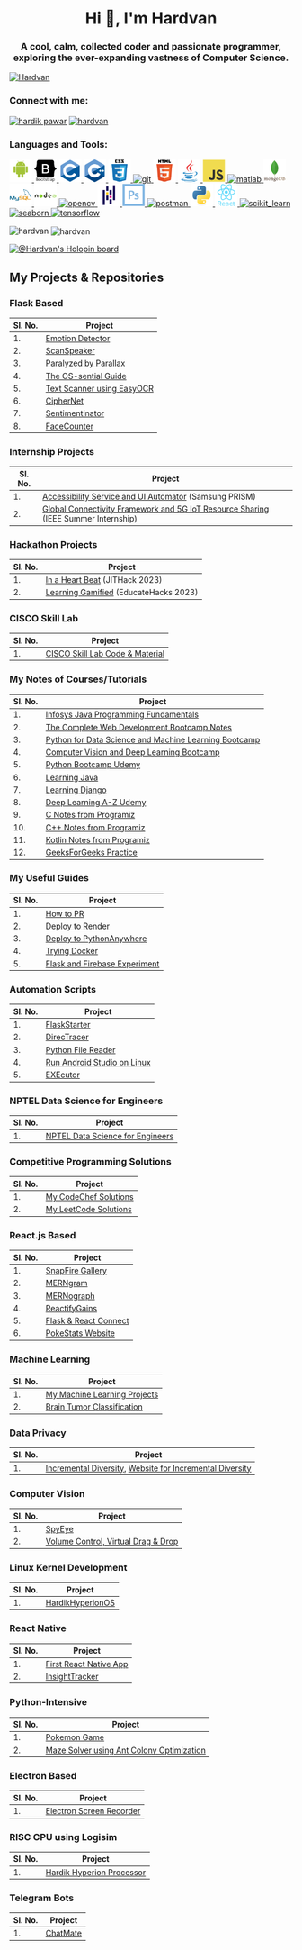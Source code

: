 <h1 align="center">Hi 👋, I'm Hardvan</h1>
<h3 align="center">A cool, calm, collected coder and passionate programmer, exploring the ever-expanding vastness of Computer Science.</h3>

<p align="left"> <a href="https://github.com/ryo-ma/github-profile-trophy"><img src="https://github-profile-trophy.vercel.app/?username=Hardvan&theme=onedark" alt="Hardvan" /></a> </p>

<h3 align="left">Connect with me:</h3>
<p align="left">
<a href="https://www.linkedin.com/in/hardik-pawar-21b47423a/" target="blank"><img align="center" src="https://raw.githubusercontent.com/rahuldkjain/github-profile-readme-generator/master/src/images/icons/Social/linked-in-alt.svg" alt="hardik pawar" height="30" width="40" /></a>
<a href="https://www.hackerrank.com/Hardvan" target="blank"><img align="center" src="https://raw.githubusercontent.com/rahuldkjain/github-profile-readme-generator/master/src/images/icons/Social/hackerrank.svg" alt="hardvan" height="30" width="40" /></a>
</p>

<h3 align="left">Languages and Tools:</h3>
<p align="left"> <a href="https://developer.android.com" target="_blank" rel="noreferrer"> <img src="https://raw.githubusercontent.com/devicons/devicon/master/icons/android/android-original-wordmark.svg" alt="android" width="40" height="40"/> </a> <a href="https://getbootstrap.com" target="_blank" rel="noreferrer"> <img src="https://raw.githubusercontent.com/devicons/devicon/master/icons/bootstrap/bootstrap-plain-wordmark.svg" alt="bootstrap" width="40" height="40"/> </a> <a href="https://www.cprogramming.com/" target="_blank" rel="noreferrer"> <img src="https://raw.githubusercontent.com/devicons/devicon/master/icons/c/c-original.svg" alt="c" width="40" height="40"/> </a> <a href="https://www.w3schools.com/cpp/" target="_blank" rel="noreferrer"> <img src="https://raw.githubusercontent.com/devicons/devicon/master/icons/cplusplus/cplusplus-original.svg" alt="cplusplus" width="40" height="40"/> </a> <a href="https://www.w3schools.com/css/" target="_blank" rel="noreferrer"> <img src="https://raw.githubusercontent.com/devicons/devicon/master/icons/css3/css3-original-wordmark.svg" alt="css3" width="40" height="40"/> </a> <a href="https://git-scm.com/" target="_blank" rel="noreferrer"> <img src="https://www.vectorlogo.zone/logos/git-scm/git-scm-icon.svg" alt="git" width="40" height="40"/> </a> <a href="https://www.w3.org/html/" target="_blank" rel="noreferrer"> <img src="https://raw.githubusercontent.com/devicons/devicon/master/icons/html5/html5-original-wordmark.svg" alt="html5" width="40" height="40"/> </a> <a href="https://www.java.com" target="_blank" rel="noreferrer"> <img src="https://raw.githubusercontent.com/devicons/devicon/master/icons/java/java-original.svg" alt="java" width="40" height="40"/> </a> <a href="https://developer.mozilla.org/en-US/docs/Web/JavaScript" target="_blank" rel="noreferrer"> <img src="https://raw.githubusercontent.com/devicons/devicon/master/icons/javascript/javascript-original.svg" alt="javascript" width="40" height="40"/> </a> <a href="https://www.mathworks.com/" target="_blank" rel="noreferrer"> <img src="https://upload.wikimedia.org/wikipedia/commons/2/21/Matlab_Logo.png" alt="matlab" width="40" height="40"/> </a> <a href="https://www.mongodb.com/" target="_blank" rel="noreferrer"> <img src="https://raw.githubusercontent.com/devicons/devicon/master/icons/mongodb/mongodb-original-wordmark.svg" alt="mongodb" width="40" height="40"/> </a> <a href="https://www.mysql.com/" target="_blank" rel="noreferrer"> <img src="https://raw.githubusercontent.com/devicons/devicon/master/icons/mysql/mysql-original-wordmark.svg" alt="mysql" width="40" height="40"/> </a> <a href="https://nodejs.org" target="_blank" rel="noreferrer"> <img src="https://raw.githubusercontent.com/devicons/devicon/master/icons/nodejs/nodejs-original-wordmark.svg" alt="nodejs" width="40" height="40"/> </a> <a href="https://opencv.org/" target="_blank" rel="noreferrer"> <img src="https://www.vectorlogo.zone/logos/opencv/opencv-icon.svg" alt="opencv" width="40" height="40"/> </a> <a href="https://pandas.pydata.org/" target="_blank" rel="noreferrer"> <img src="https://raw.githubusercontent.com/devicons/devicon/2ae2a900d2f041da66e950e4d48052658d850630/icons/pandas/pandas-original.svg" alt="pandas" width="40" height="40"/> </a> <a href="https://www.photoshop.com/en" target="_blank" rel="noreferrer"> <img src="https://raw.githubusercontent.com/devicons/devicon/master/icons/photoshop/photoshop-line.svg" alt="photoshop" width="40" height="40"/> </a> <a href="https://postman.com" target="_blank" rel="noreferrer"> <img src="https://www.vectorlogo.zone/logos/getpostman/getpostman-icon.svg" alt="postman" width="40" height="40"/> </a> <a href="https://www.python.org" target="_blank" rel="noreferrer"> <img src="https://raw.githubusercontent.com/devicons/devicon/master/icons/python/python-original.svg" alt="python" width="40" height="40"/> </a> <a href="https://reactjs.org/" target="_blank" rel="noreferrer"> <img src="https://raw.githubusercontent.com/devicons/devicon/master/icons/react/react-original-wordmark.svg" alt="react" width="40" height="40"/> </a> <a href="https://scikit-learn.org/" target="_blank" rel="noreferrer"> <img src="https://upload.wikimedia.org/wikipedia/commons/0/05/Scikit_learn_logo_small.svg" alt="scikit_learn" width="40" height="40"/> </a> <a href="https://seaborn.pydata.org/" target="_blank" rel="noreferrer"> <img src="https://seaborn.pydata.org/_images/logo-mark-lightbg.svg" alt="seaborn" width="40" height="40"/> </a> <a href="https://www.tensorflow.org" target="_blank" rel="noreferrer"> <img src="https://www.vectorlogo.zone/logos/tensorflow/tensorflow-icon.svg" alt="tensorflow" width="40" height="40"/> </a> </p>

<p style="margin-top: 15px;"><img align="left" src="https://github-readme-stats.vercel.app/api/top-langs?username=hardvan&show_icons=true&locale=en&layout=compact" alt="hardvan" /></p>
<p style="margin-top: 15px;">&nbsp;<img align="center" src="https://github-readme-stats.vercel.app/api?username=hardvan&show_icons=true&locale=en" alt="hardvan" /></p>

[![@Hardvan's Holopin board](https://holopin.io/api/user/board?user=hardvan)](https://www.holopin.io/@hardvan#)

## My Projects & Repositories

### Flask Based

| Sl. No. | Project                                                                             |
| ------- | ----------------------------------------------------------------------------------- |
| 1.      | [Emotion Detector](https://github.com/Hardvan/EmotionDetector)                      |
| 2.      | [ScanSpeaker](https://github.com/Hardvan/ScanSpeaker)                               |
| 3.      | [Paralyzed by Parallax](https://github.com/Hardvan/Paralyzed-by-Parallax)           |
| 4.      | [The OS-sential Guide](https://github.com/Hardvan/The-OS-sential-Guide)             |
| 5.      | [Text Scanner using EasyOCR](https://github.com/Hardvan/Text-Scanner-using-EasyOCR) |
| 6.      | [CipherNet](https://github.com/Hardvan/CipherNet)                                   |
| 7.      | [Sentimentinator](https://github.com/Hardvan/Sentimentinator)                       |
| 8.      | [FaceCounter](https://github.com/Hardvan/FaceCounter)                               |

### Internship Projects

| Sl. No. | Project                                                                                                                                                                    |
| ------- | -------------------------------------------------------------------------------------------------------------------------------------------------------------------------- |
| 1.      | [Accessibility Service and UI Automator](https://github.com/Hardvan/Accessibility_services) (Samsung PRISM)                                                                |
| 2.      | [Global Connectivity Framework and 5G IoT Resource Sharing](https://github.com/Hardvan/Global-Connectivity-Framework-and-5G-IoT-Resource-Sharing) (IEEE Summer Internship) |

### Hackathon Projects

| Sl. No. | Project                                                                              |
| ------- | ------------------------------------------------------------------------------------ |
| 1.      | [In a Heart Beat](https://github.com/Hardvan/JITHack-v3) (JITHack 2023)              |
| 2.      | [Learning Gamified](https://github.com/Hardvan/LearningGamified) (EducateHacks 2023) |

### CISCO Skill Lab

| Sl. No. | Project                                                                       |
| ------- | ----------------------------------------------------------------------------- |
| 1.      | [CISCO Skill Lab Code & Material](https://github.com/Hardvan/CISCO-Skill-Lab) |

### My Notes of Courses/Tutorials

| Sl. No. | Project                                                                                                      |
| ------- | ------------------------------------------------------------------------------------------------------------ |
| 1.      | [Infosys Java Programming Fundamentals](https://github.com/Hardvan/Infosys-Java-Programming-Fundamentals)    |
| 2.      | [The Complete Web Development Bootcamp Notes](https://github.com/Hardvan/web-dev-projects)                   |
| 3.      | [Python for Data Science and Machine Learning Bootcamp](https://github.com/Hardvan/ML-Data-Science-Udemy)    |
| 4.      | [Computer Vision and Deep Learning Bootcamp](https://github.com/Hardvan/Computer-Vision-Deep-Learning-Udemy) |
| 5.      | [Python Bootcamp Udemy](https://github.com/Hardvan/Python-Bootcamp-Udemy)                                    |
| 6.      | [Learning Java](https://github.com/Hardvan/Learning-Java)                                                    |
| 7.      | [Learning Django](https://github.com/Hardvan/Learning-Django)                                                |
| 8.      | [Deep Learning A-Z Udemy](https://github.com/Hardvan/Deep-Learning-A-Z-Udemy)                                |
| 9.      | [C Notes from Programiz](https://github.com/Hardvan/C-from-Programiz)                                        |
| 10.     | [C++ Notes from Programiz](https://github.com/Hardvan/CPP-from-Programiz)                                    |
| 11.     | [Kotlin Notes from Programiz](https://github.com/Hardvan/Kotlin-Programming-Programiz)                       |
| 12.     | [GeeksForGeeks Practice](https://github.com/Hardvan/GeeksForGeeks-Practice)                                  |

### My Useful Guides

| Sl. No. | Project                                                                                   |
| ------- | ----------------------------------------------------------------------------------------- |
| 1.      | [How to PR](https://github.com/Hardvan/How-to-PR)                                         |
| 2.      | [Deploy to Render](https://github.com/Hardvan/Deploy-to-Render)                           |
| 3.      | [Deploy to PythonAnywhere](https://github.com/Hardvan/Deploy-to-PythonAnywhere)           |
| 4.      | [Trying Docker](https://github.com/Hardvan/Trying-Docker)                                 |
| 5.      | [Flask and Firebase Experiment](https://github.com/Hardvan/Flask-and-Firebase-Experiment) |

### Automation Scripts

| Sl. No. | Project                                                                                                   |
| ------- | --------------------------------------------------------------------------------------------------------- |
| 1.      | [FlaskStarter](https://github.com/Hardvan/FlaskStarter)                                                   |
| 2.      | [DirecTracer](https://github.com/Hardvan/DirecTracer)                                                     |
| 3.      | [Python File Reader](https://github.com/Hardvan/Python-File-Reader)                                       |
| 4.      | [Run Android Studio on Linux](https://github.com/Hardvan/Automated-Script-to-run-Android-Studio-on-Linux) |
| 5.      | [EXEcutor](https://github.com/Hardvan/EXEcutor)                                                           |

### NPTEL Data Science for Engineers

| Sl. No. | Project                                                                                         |
| ------- | ----------------------------------------------------------------------------------------------- |
| 1.      | [NPTEL Data Science for Engineers](https://github.com/Hardvan/NPTEL-Data-Science-for-Engineers) |

### Competitive Programming Solutions

| Sl. No. | Project                                                                   |
| ------- | ------------------------------------------------------------------------- |
| 1.      | [My CodeChef Solutions](https://github.com/Hardvan/My-CodeChef-Solutions) |
| 2.      | [My LeetCode Solutions](https://github.com/Hardvan/My-Leetcode-Solutions) |

### React.js Based

| Sl. No. | Project                                                                 |
| ------- | ----------------------------------------------------------------------- |
| 1.      | [SnapFire Gallery](https://github.com/Hardvan/SnapFire-Gallery)         |
| 2.      | [MERNgram](https://github.com/Hardvan/MERNgram)                         |
| 3.      | [MERNograph](https://github.com/Hardvan/MERNograph)                     |
| 4.      | [ReactifyGains](https://github.com/Hardvan/ReactifyGains)               |
| 5.      | [Flask & React Connect](https://github.com/Hardvan/Flask-React-Connect) |
| 6.      | [PokeStats Website](https://github.com/Hardvan/PokeStats-Website)       |

### Machine Learning

| Sl. No. | Project                                                                                 |
| ------- | --------------------------------------------------------------------------------------- |
| 1.      | [My Machine Learning Projects](https://github.com/Hardvan/My-Machine-Learning-Projects) |
| 2.      | [Brain Tumor Classification](https://github.com/Hardvan/Brain-Tumor-Classification)     |

### Data Privacy

| Sl. No. | Project                                                                                                                                                                  |
| ------- | ------------------------------------------------------------------------------------------------------------------------------------------------------------------------ |
| 1.      | [Incremental Diversity](https://github.com/Hardvan/Incremental-Diversity), [Website for Incremental Diversity](https://github.com/Hardvan/Website-Incremental-Diversity) |

### Computer Vision

| Sl. No. | Project                                                                                    |
| ------- | ------------------------------------------------------------------------------------------ |
| 1.      | [SpyEye](https://github.com/Hardvan/SpyEye)                                                |
| 2.      | [Volume Control, Virtual Drag & Drop](https://github.com/Hardvan/Computer-Vision-Projects) |

### Linux Kernel Development

| Sl. No. | Project                                                         |
| ------- | --------------------------------------------------------------- |
| 1.      | [HardikHyperionOS](https://github.com/Hardvan/HardikHyperionOS) |

### React Native

| Sl. No. | Project                                                                     |
| ------- | --------------------------------------------------------------------------- |
| 1.      | [First React Native App](https://github.com/Hardvan/First-React-Native-App) |
| 2.      | [InsightTracker](https://github.com/Hardvan/InsightTracker)                 |

### Python-Intensive

| Sl. No. | Project                                                                                                           |
| ------- | ----------------------------------------------------------------------------------------------------------------- |
| 1.      | [Pokemon Game](https://github.com/Hardvan/Pokemon-Game)                                                           |
| 2.      | [Maze Solver using Ant Colony Optimization](https://github.com/Hardvan/Maze-Solver-using-Ant-Colony-Optimization) |

### Electron Based

| Sl. No. | Project                                                                         |
| ------- | ------------------------------------------------------------------------------- |
| 1.      | [Electron Screen Recorder](https://github.com/Hardvan/Electron-Screen-Recorder) |

### RISC CPU using Logisim

| Sl. No. | Project                                                                      |
| ------- | ---------------------------------------------------------------------------- |
| 1.      | [Hardik Hyperion Processor](https://github.com/Hardvan/CPU-Hack-2.0-Logisim) |

### Telegram Bots

| Sl. No. | Project                                         |
| ------- | ----------------------------------------------- |
| 1.      | [ChatMate](https://github.com/Hardvan/ChatMate) |
